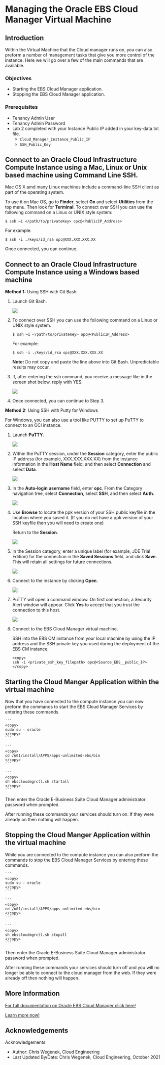 # Managing the Oracle EBS Cloud Manager Virtual Machine

## Introduction
Within the Virtual Machine that the Cloud manager runs on, you can also preform a number of management tasks that give you more control of the instance. Here we will go over a few of the main commands that are available.

### **Objectives**

* Starting the EBS Cloud Manager application.
* Stopping the EBS Cloud Manager application.

### **Prerequisites**

* Tenancy Admin User
* Tenancy Admin Password
* Lab 2 completed with your Instance Public IP added in your key-data.txt file.
    * `Cloud_Manager_Instance_Public_IP`
    * `SSH_Public_Key`




## Connect to an Oracle Cloud Infrastructure Compute Instance using a Mac, Linux or Unix based machine using Command Line SSH.



Mac OS X amd many Linux machines include a command-line SSH client as part of the operating system. 

To use it on Mac OS, go to **Finder**, select **Go** and select **Utilities** from the top menu. Then look for **Terminal**. To connect over SSH you can use the following command on a Linux or UNIX style system:

    $ ssh –i </path/to/privateKey> opc@<PublicIP_Address>

For example:

    $ ssh -i ./keys/id_rsa opc@XXX.XXX.XXX.XX

Once connected, you can continue.

## Connect to an Oracle Cloud Infrastructure Compute Instance using a Windows based machine

**Method 1:** Using SSH with Git Bash

1.  Launch Git Bash.

    ![](./images/git-bash.png " ")

2.  To connect over SSH you can use the following command on a Linux or UNIX style system.

        $ ssh –i </path/to/privateKey> opc@<PublicIP_Address>

    For example:

        $ ssh -i ./keys/id_rsa opc@XXX.XXX.XXX.XX

    **Note:** Do not copy and paste the line above into Git Bash. Unpredictable results may occur.

3.  If, after entering the ssh command, you receive a message like in the screen shot below, reply with YES.

    ![](./images/continue-connecting.png " ")

4. Once connected, you can continue to Step 3.

**Method 2:** Using SSH with Putty for Windows

For Windows, you can also use a tool like PUTTY to set up PuTTY to connect to an OCI instance.

1.	Launch **PuTTY**.

    ![](./images/putty.png " ")

2. Within the PuTTY session, under the **Session** category, enter the public IP address (for example, XXX.XXX.XXX.XX) from the instance information in the **Host Name** field, and then select **Connection** and select **Data**.

   ![](./images/putty-configuration.png " ")

3.  In the **Auto-login username** field, enter **opc**. From the Category navigation tree, select **Connection**, select **SSH**, and then select **Auth**.

    ![](./images/putty-authentication.png " ")

4.  Use **Browse** to locate the ppk version of your SSH public keyfile in the location where you saved it. (If you do not have a ppk version of your SSH keyfile then you will need to create one) 

    Return to the **Session**.

    ![](./images/putty-ssh.png " ")

5.  In the Session category, enter a unique label (for example, JDE Trial Edition) for the connection in the **Saved Sessions** field, and click **Save**. This will retain all settings for future connections.

    ![](./images/putty-save.png " ")

6.  Connect to the instance by clicking **Open**.

    ![](./images/putty-open.png " ")

7.  PuTTY will open a command window. On first connection, a Security Alert window will appear. Click **Yes** to accept that you trust the connection to this host.

    ![](./images/trust-connection.png " ")
1. Connect to the EBS Cloud Manager virtual machine.

    SSH into the EBS CM instance from your local machine by using the IP address and the SSH private key you used during the deployment of the EBS CM instance. 

    ```
    <copy>
    ssh -i <private_ssh_key_filepath> opc@<Source_EBS__public_IP>
    </copy>
    ```
## Starting the Cloud Manger Application within the virtual machine

Now that you have connected to the compute instance you can now preform the commands to start the EBS Cloud Manager Services by entering these commands.

    ```
    <copy>
    sudo su - oracle
    </copy>
    ```

    ```
    <copy>
    cd /u01/install/APPS/apps-unlimited-ebs/bin
    </copy>
    ``` 

    ```
    <copy>  
    sh ebscloudmgrctl.sh startall
    </copy>
    ```

Then enter the Oracle E-Business Suite Cloud Manager administrator password when prompted.

After running these commands your services should turn on. If they were already on then nothing will happen.

## Stopping the Cloud Manger Application within the virtual machine

While you are connected to the compute instance you can also preform the commands to stop the EBS Cloud Manager Services by entering these commands.

    ```
    <copy>
    sudo su - oracle
    </copy>
    ```

    ```
    <copy>
    cd /u01/install/APPS/apps-unlimited-ebs/bin
    </copy>
    ``` 

    ```
    <copy>  
    sh ebscloudmgrctl.sh stopall
    </copy>
    ```

Then enter the Oracle E-Business Suite Cloud Manager administrator password when prompted.

After running these commands your services should turn off and you will no longer be able to connect to the cloud manager from the web. If they were already off then nothing will happen.

## More Information

[For full documentation on Oracle EBS Cloud Manager click here!](https://docs.oracle.com/cd/E26401_01/doc.122/f35809/toc.htm)

[Learn more now!](https://apexapps.oracle.com/pls/apex/dbpm/r/livelabs/view-workshop?p180_id=678)


## Acknowledgements

Acknowledgements
* Author: Chris Wegenek, Cloud Engineering
* Last Updated By/Date: Chris Wegenek, Cloud Engineering, October 2021


